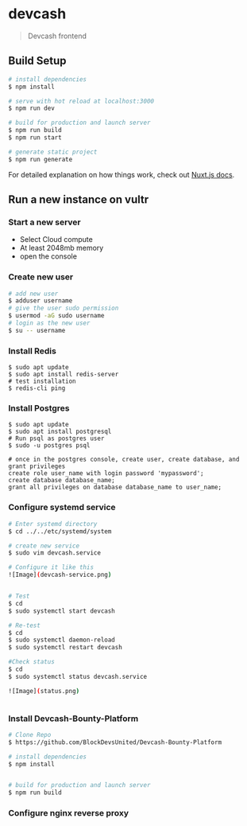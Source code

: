 # devcash

> Devcash frontend

## Build Setup

``` bash
# install dependencies
$ npm install

# serve with hot reload at localhost:3000
$ npm run dev

# build for production and launch server
$ npm run build
$ npm run start

# generate static project
$ npm run generate
```

For detailed explanation on how things work, check out [Nuxt.js docs](https://nuxtjs.org).



## Run a new instance on vultr



### Start a new server
- Select Cloud compute
- At least 2048mb memory
- open the console

### Create new user
``` bash
# add new user
$ adduser username
# give the user sudo permission
$ usermod -aG sudo username
# login as the new user
$ su -- username

```

### Install Redis
```
$ sudo apt update
$ sudo apt install redis-server
# test installation
$ redis-cli ping
```

### Install Postgres
```
$ sudo apt update
$ sudo apt install postgresql
# Run psql as postgres user
$ sudo -u postgres psql

# once in the postgres console, create user, create database, and grant privileges
create role user_name with login password 'mypassword';
create database database_name;
grant all privileges on database database_name to user_name;
```


### Configure systemd service
``` bash
# Enter systemd directory
$ cd ../../etc/systemd/system

# create new service
$ sudo vim devcash.service

# Configure it like this
![Image](devcash-service.png)


# Test
$ cd
$ sudo systemctl start devcash

# Re-test
$ cd
$ sudo systemctl daemon-reload
$ sudo systemctl restart devcash

#Check status
$ cd
$ sudo systemctl status devcash.service

![Image](status.png)



```



### Install Devcash-Bounty-Platform

``` bash
# Clone Repo
$ https://github.com/BlockDevsUnited/Devcash-Bounty-Platform

# install dependencies
$ npm install


# build for production and launch server
$ npm run build
```

### Configure nginx reverse proxy
